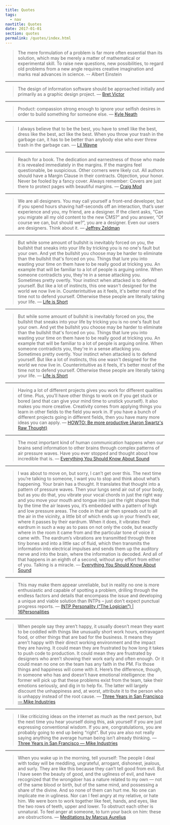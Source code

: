 ```yaml
---
title: Quotes
tags:
  - nav
navtitle: Quotes
date: 2017-01-01
section: quotes
permalink: /quotes/index.html
---
```


> The mere formulation of a problem is far more often essential than its solution, which may be merely a matter of mathematical or experimental skill. To raise new questions, new possibilities, to regard old problems from a new angle requires creative imagination and marks real advances in science.
> -- Albert Einstein

---

> The design of information software should be approached initially and primarily as a graphic design project.
> — [Bret Victor](http://worrydream.com/#!/MagicInk)

---

> Product: compassion strong enough to ignore your selfish desires in order to build something for someone else.
> — [Kyle Neath](https://twitter.com/kneath/status/425100294809059328)

---

> I always believe that to be the best, you have to smell like the best, dress like the best, act like the best. When you throw your trash in the garbage can, it has to be better than anybody else who ever threw trash in the garbage can.
> — [Lil Wayne](https://medium.com/@fat/mediums-css-is-actually-pretty-fucking-good-b8e2a6c78b06)

---

> Reach for a book. The dedication and earnestness of those who made it is revealed immediately in the margins. If the margins feel questionable, be suspicious. Other corners were likely cut. All authors should have a Margin Clause in their contracts. Objection, your honor. Never be fooled by a fancy cover. Always remember: Covers are just there to protect pages with beautiful margins.
> — [Craig Mod](https://medium.com/message/lets-talk-about-margins-14646574c385)

---

> We are all designers. You may call yourself a front-end developer, but if you spend hours shaving half-seconds off an interaction, that’s user experience and you, my friend, are a designer. If the client asks, “Can you migrate all my old content to the new CMS?” and you answer, “Of course we can, but should we?”, you are a designer. Even our users are designers. Think about it.
> — [Jeffrey Zeldman](http://24ways.org/2014/a-holiday-wish/)

---

> But while some amount of bullshit is inevitably forced on you, the bullshit that sneaks into your life by tricking you is no one's fault but your own. And yet the bullshit you choose may be harder to eliminate than the bullshit that's forced on you. Things that lure you into wasting your time on them have to be really good at tricking you. An example that will be familiar to a lot of people is arguing online. When someone contradicts you, they're in a sense attacking you. Sometimes pretty overtly. Your instinct when attacked is to defend yourself. But like a lot of instincts, this one wasn't designed for the world we now live in. Counterintuitive as it feels, it's better most of the time not to defend yourself. Otherwise these people are literally taking your life.
> — [Life is Short](http://ift.tt/1Q6oilp)

---

> But while some amount of bullshit is inevitably forced on you, the bullshit that sneaks into your life by tricking you is no one's fault but your own. And yet the bullshit you choose may be harder to eliminate than the bullshit that's forced on you. Things that lure you into wasting your time on them have to be really good at tricking you. An example that will be familiar to a lot of people is arguing online. When someone contradicts you, they're in a sense attacking you. Sometimes pretty overtly. Your instinct when attacked is to defend yourself. But like a lot of instincts, this one wasn't designed for the world we now live in. Counterintuitive as it feels, it's better most of the time not to defend yourself. Otherwise these people are literally taking your life.
> — [Life is Short](http://ift.tt/1Q6oilp)

---

> Having a lot of different projects gives you work for different qualities of time. Plus, you’ll have other things to work on if you get stuck or bored (and that can give your mind time to unstick yourself).
> It also makes you more creative. Creativity comes from applying things you learn in other fields to the field you work in. If you have a bunch of different projects going in different fields, then you have many more ideas you can apply.
> — [HOWTO: Be more productive (Aaron Swartz's Raw Thought)](http://ift.tt/Ue5mV3)

---

> The most important kind of human communication happens when our brains send information to other brains through complex patterns of air pressure waves. Have you ever stopped and thought about how incredible that is.
> — [Everything You Should Know About Sound](http://ift.tt/1pfOx0G)

---

> I was about to move on, but sorry, I can’t get over this. The next time you’re talking to someone, I want you to stop and think about what’s happening. Your brain has a thought. It translates that thought into a pattern of pressure waves. Then your lungs send air out of your body, but as you do that, you vibrate your vocal chords in just the right way and you move your mouth and tongue into just the right shapes that by the time the air leaves you, it’s embedded with a pattern of high and low pressure areas. The code in that air then spreads out to all the air in the vicinity, a little bit of which ends up in your friend’s ear, where it passes by their eardrum. When it does, it vibrates their eardrum in such a way as to pass on not only the code, but exactly where in the room it came from and the particular tone of voice it came with. The eardrum’s vibrations are transmitted through three tiny bones and into a little sac of fluid, which then transmits the information into electrical impulses and sends them up the auditory nerve and into the brain, where the information is decoded. And all of that happens in an eighth of a second, without any effort from either of you. Talking is a miracle.
> — [Everything You Should Know About Sound](http://ift.tt/1pfOx0G)

---

> This may make them appear unreliable, but in reality no one is more enthusiastic and capable of spotting a problem, drilling through the endless factors and details that encompass the issue and developing a unique and viable solution than INTPs – just don't expect punctual progress reports.
> — [INTP Personality (“The Logician”) | 16Personalities](http://ift.tt/1SEjFTk)

---

> When people say they aren’t happy, it usually doesn’t mean they want to be coddled with things like unusually short work hours, extravagant food, or other things that are bad for the business. It means they aren’t happy with their direct working environment and the impact they are having. It could mean they are frustrated by how long it takes to push code to production. It could mean they are frustrated by designers who aren’t showing their work early and often enough. Or it could mean no one on the team has any faith in the PM. Fix those things and happiness will come with it. Here’s the difference, though, in someone who has and doesn’t have emotional intelligence: the former will pick up that these problems exist from the team, take their emotions seriously, and dig in to help fix. The latter will largely discount the unhappiness and, at worst, attribute it to the person who is unhappy instead of the root cause.
> — [Three Years in San Francisco — Mike Industries](http://ift.tt/2b1kmqp)

---

> I like criticizing ideas on the internet as much as the next person, but the next time you hear yourself doing this, ask yourself if you are just expressing conventional wisdom. If you are, congratulations, you are probably going to end up being “right”. But you are also not really saying anything the average human being isn’t already thinking.
> — [Three Years in San Francisco — Mike Industries](http://ift.tt/2b1kmqp)

---

> When you wake up in the morning, tell yourself: The people I deal with today will be meddling, ungrateful, arrogant, dishonest, jealous, and surly. They are like this because they can’t tell good from evil. But I have seen the beauty of good, and the ugliness of evil, and have recognized that the wrongdoer has a nature related to my own — not of the same blood or birth, but of the same mind, and possessing a share of the divine. And so none of them can hurt me. No one can implicate me in ugliness. Nor can I feel angry at my relative, or hate him. We were born to work together like feet, hands, and eyes, like the two rows of teeth, upper and lower. To obstruct each other is unnatural. To feel anger at someone, to turn your back on him: these are obstructions.
> — [Meditations by Marcus Aurelius](http://www.amazon.com/Meditations-New-Translation-Marcus-Aurelius/dp/0812968255)
